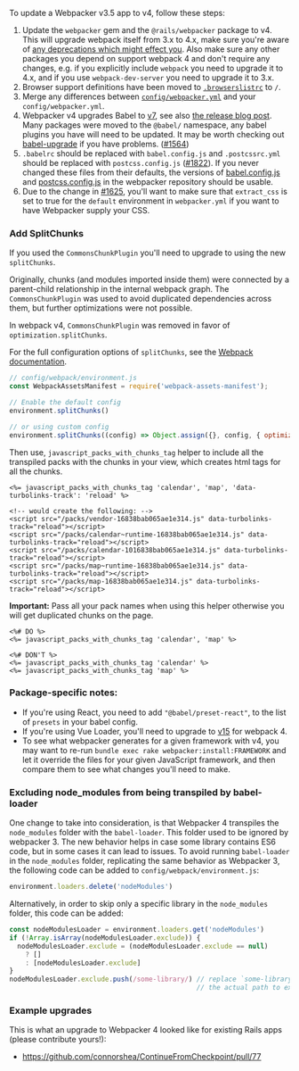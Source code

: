 To update a Webpacker v3.5 app to v4, follow these steps:

1. Update the `webpacker` gem and the `@rails/webpacker` package to v4. This will upgrade webpack itself from 3.x to 4.x, make sure you're aware of [any deprecations which might effect you](https://webpack.js.org/migrate/4/). Also make sure any other packages you depend on support webpack 4 and don't require any changes, e.g. if you explicitly include `webpack` you need to upgrade it to 4.x, and if you use `webpack-dev-server` you need to upgrade it to 3.x.
1. Browser support definitions have been moved to [`.browserslistrc`](../lib/install/config/.browserslistrc) to `/`.
1. Merge any differences between [`config/webpacker.yml`](../lib/install/config/webpacker.yml) and your `config/webpacker.yml`.
1. Webpacker v4 upgrades Babel to [v7](https://babeljs.io/docs/en/v7-migration), see also [the release blog post](https://babeljs.io/blog/2018/08/27/7.0.0). Many packages were moved to the `@babel/` namespace, any babel plugins you have will need to be updated. It may be worth checking out [babel-upgrade](https://github.com/babel/babel-upgrade) if you have problems. ([#1564](https://github.com/rails/webpacker/pull/1564))
1. `.babelrc` should be replaced with `babel.config.js` and `.postcssrc.yml` should be replaced with `postcss.config.js` ([#1822](https://github.com/rails/webpacker/pull/1822)). If you never changed these files from their defaults, the versions of [babel.config.js](../lib/install/config/babel.config.js) and [postcss.config.js](../lib/install/config/postcss.config.js) in the webpacker repository should be usable.
1. Due to the change in [#1625](https://github.com/rails/webpacker/pull/1625), you'll want to make sure that `extract_css` is set to true for the `default` environment in `webpacker.yml` if you want to have Webpacker supply your CSS.

### Add SplitChunks

If you used the `CommonsChunkPlugin` you'll need to upgrade to using the new `splitChunks`.

Originally, chunks (and modules imported inside them) were connected by a parent-child relationship in the internal webpack graph. The `CommonsChunkPlugin` was used to avoid duplicated dependencies across them, but further optimizations were not possible.

In webpack v4, `CommonsChunkPlugin` was removed in favor of `optimization.splitChunks`.

For the full configuration options of `splitChunks`, see the [Webpack documentation](https://webpack.js.org/plugins/split-chunks-plugin/).

```js
// config/webpack/environment.js
const WebpackAssetsManifest = require('webpack-assets-manifest');

// Enable the default config
environment.splitChunks()

// or using custom config
environment.splitChunks((config) => Object.assign({}, config, { optimization: { splitChunks: false }}))
```

Then use, `javascript_packs_with_chunks_tag` helper to include all the transpiled
packs with the chunks in your view, which creates html tags for all the chunks.

```erb
<%= javascript_packs_with_chunks_tag 'calendar', 'map', 'data-turbolinks-track': 'reload' %>

<!-- would create the following: -->
<script src="/packs/vendor-16838bab065ae1e314.js" data-turbolinks-track="reload"></script>
<script src="/packs/calendar~runtime-16838bab065ae1e314.js" data-turbolinks-track="reload"></script>
<script src="/packs/calendar-1016838bab065ae1e314.js" data-turbolinks-track="reload"></script>
<script src="/packs/map~runtime-16838bab065ae1e314.js" data-turbolinks-track="reload"></script>
<script src="/packs/map-16838bab065ae1e314.js" data-turbolinks-track="reload"></script>
```

**Important:** Pass all your pack names when using this helper otherwise you will
get duplicated chunks on the page.

```erb
<%# DO %>
<%= javascript_packs_with_chunks_tag 'calendar', 'map' %>

<%# DON'T %>
<%= javascript_packs_with_chunks_tag 'calendar' %>
<%= javascript_packs_with_chunks_tag 'map' %>
```

### Package-specific notes:

- If you're using React, you need to add `"@babel/preset-react"`, to the list of `presets` in your babel config.
- If you're using Vue Loader, you'll need to upgrade to [v15](https://vue-loader.vuejs.org/migrating.html) for webpack 4.
- To see what webpacker generates for a given framework with v4, you may want to re-run `bundle exec rake webpacker:install:FRAMEWORK` and let it override the files for your given JavaScript framework, and then compare them to see what changes you'll need to make.

### Excluding node_modules from being transpiled by babel-loader

One change to take into consideration, is that Webpacker 4 transpiles the
`node_modules` folder with the `babel-loader`. This folder used to be ignored by
webpacker 3. The new behavior helps in case some library contains ES6 code, but in
some cases it can lead to issues. To avoid running `babel-loader` in the
`node_modules` folder, replicating the same behavior as Webpacker 3, the
following code can be added to `config/webpack/environment.js`:

```javascript
environment.loaders.delete('nodeModules')
```

Alternatively, in order to skip only a specific library in the `node_modules`
folder, this code can be added:

```javascript
const nodeModulesLoader = environment.loaders.get('nodeModules')
if (!Array.isArray(nodeModulesLoader.exclude)) {
  nodeModulesLoader.exclude = (nodeModulesLoader.exclude == null)
    ? []
    : [nodeModulesLoader.exclude]
}
nodeModulesLoader.exclude.push(/some-library/) // replace `some-library` with
                                               // the actual path to exclude
```

### Example upgrades

This is what an upgrade to Webpacker 4 looked like for existing Rails apps (please contribute yours!):

- https://github.com/connorshea/ContinueFromCheckpoint/pull/77

